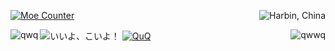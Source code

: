 <p>
  <a href="https://count.getloli.com/"><img src="https://count.getloli.com/get/@zijianjiao2017?theme=rule34" alt="Moe Counter" title="萌萌计数器"></a>
  <img src="https://weather-icon.journeyad.repl.co/@harbin?v=1" align="right" title="Harbin, China">
</p>

<img id="zijianjiao2017_is_homo" src="https://img.shields.io/badge/15%20%E5%B2%81-%E4%BA%8B%E5%AD%A6%E7%94%9F-000000" alt="いいよ、こいよ！" title="哼，哼，ああああああ">

<a href="https://github.com/anuraghazra/github-readme-stats">
  <img align="left" title="qwq" src="https://github-readme-stats.vercel.app/api?username=zijianjiao2017&show_icons=true&bg_color=0,ffafbd,ffc3a0&icon_color=fff&title_color=fff&text_color=fff" />
  <img align="right" title="qwwq" src="https://github-readme-stats.vercel.app/api/top-langs/?username=zijianjiao2017&bg_color=0,8e9eab,eef2f3&title_color=136a8a&text_color=136a8a" />
</a>

<a href="https://github.com/DenverCoder1/github-readme-streak-stats">
  <img title="QuQ" src="http://github-readme-streak-stats.herokuapp.com?user=zijianjiao2017&background=A0D8EF&border=ABCED8&stroke=FFF1CF&ring=D6E9CA&fire=F5B1AA&currStreakNum=595857&sideNums=7D7D7D&currStreakLabel=CE5242&sideLabels=E9546B&dates=5A79BA"
</a>

<!--
**zijianjiao2017/zijianjiao2017** is a ✨ _special_ ✨ repository because its `README.md` (this file) appears on your GitHub profile.

Here are some ideas to get you started:

- 🔭 I’m currently working on ...
- 🌱 I’m currently learning ...
- 👯 I’m looking to collaborate on ...
- 🤔 I’m looking for help with ...
- 💬 Ask me about ...
- 📫 How to reach me: ...
- 😄 Pronouns: ...
- ⚡ Fun fact: ...
-->
